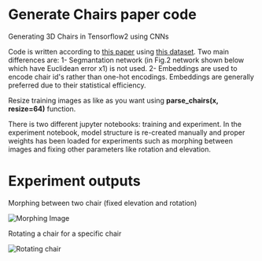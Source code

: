 # Generate Chairs paper code
Generating 3D Chairs in Tensorflow2 using CNNs

Code is written according to [this paper](https://lmb.informatik.uni-freiburg.de/Publications/2015/DB15/Generate_Chairs_arxiv.pdf) using [this dataset](https://www.di.ens.fr/willow/research/seeing3Dchairs/). Two main differences are:
1- Segmantation network (in Fig.2 network shown below which have Euclidean error x1) is not used.
2- Embeddings are used to encode chair id's rather than one-hot encodings. Embeddings are generally preferred due to their statistical efficiency.

Resize training images as like as you want using __parse_chairs(x, resize=64)__ function.

There is two different jupyter notebooks: training and experiment. In the experiment notebook, model structure is re-created manually and proper weights has been loaded for experiments such as morphing between images and fixing other parameters like rotation and elevation.

# Experiment outputs

Morphing between two chair (fixed elevation and rotation)

![Morphing Image](https://i.imgur.com/qWO7iyS.png)

Rotating a chair for a specific chair

![Rotating chair](https://i.imgur.com/meTBLxN.png)
